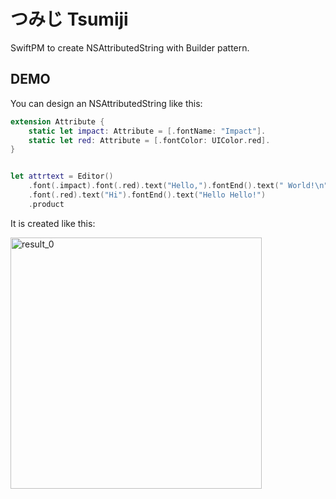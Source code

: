 # つみじ Tsumiji

SwiftPM to create NSAttributedString with Builder pattern.

## DEMO

You can design an NSAttributedString like this:

``` swift
extension Attribute {
    static let impact: Attribute = [.fontName: "Impact"].
    static let red: Attribute = [.fontColor: UIColor.red].
}


let attrtext = Editor()
    .font(.impact).font(.red).text("Hello,").fontEnd().text(" World!\n")
    .font(.red).text("Hi").fontEnd().text("Hello Hello!")
    .product
````

It is created like this:

<img width="402" alt="result_0" src="https://user-images.githubusercontent.com/87851278/160229559-24adf968-f90d-4341-b86a-636349319cd2.png">
